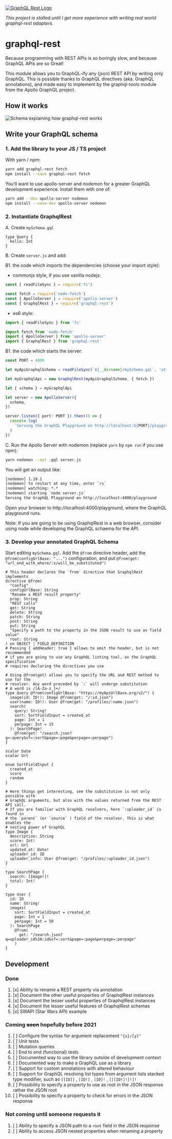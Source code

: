 [![GraphQL Rest Logo](doc/logo.png)](https://github.com/graphql-rest/graphql-rest)

_This project is stalled until I get more experience with writing real world
graphql-rest adapters._

# graphql-rest

Because programming with REST APIs is so boringly slow, and because GraphQL
APIs are so Great!

This module allows you to GraphQL-ify any (json) REST API by writing only
GraphQL. This is possible thanks to GraphQL directives (aka. GraphQL
annotations), and made easy to implement by the graphql-tools module from the
Apollo GraphQL project.

## How it works

![Schema explaining how graphql-rest works](doc/ExplainGraphqlRest.png)

## Write your GraphQL schema

### 1. Add the library to your JS / TS project

With yarn / npm:

```sh
yarn add graphql-rest fetch
npm install --save graphql-rest fetch
```

You'll want to use apollo-server and nodemon for a greater GraphQL development
experience. Install them with one of:

```sh
yarn add --dev apollo-server nodemon
npm install --save-dev apollo-server nodemon
```

### 2. Instantiate GraphqlRest

A. Create `mySchema.gql`

```gql
type Query {
  hello: Int
}
```

B. Create `server.js` and add:

B1. the code which imports the dependencies (choose your import style):

- commonjs style, if you use vanilla nodejs:

```ts
const { readFileSync } = require('fs')

const fetch = require('node-fetch')
const { ApolloServer } = require('apollo-server')
const { GraphqlRest } = require('graphql-rest')
```

- es6 style:

```ts
import { readFileSync } from 'fs'

import fetch from 'node-fetch'
import { ApolloServer } from 'apollo-server'
import { GraphqlRest } from 'graphql-rest'
```

B1. the code which starts the server:

```ts
const PORT = 4000

let myApiGraphqlSchema = readFileSync(`${__dirname}/mySchema.gql`, 'utf-8')

let myGraphqlApi = new GraphqlRest(myApiGraphqlSchema, { fetch })

let { schema } = myGraphqlApi

let server = new ApolloServer({
  schema,
})

server.listen({ port: PORT }).then(() => {
  console.log(
    `Serving the GraphQL Playground on http://localhost:${PORT}/playground`,
  )
})
```

C. Run the Apollo Server with nodemon (replace `yarn` by `npm run` if you use npm):

```sh
yarn nodemon --ext .gql server.js
```

You will get an output like:

```txt
[nodemon] 1.19.1
[nodemon] to restart at any time, enter `rs`
[nodemon] watching: *.*
[nodemon] starting `node server.js`
Serving the GraphQL Playground on http://localhost:4000/playground
```

Open your browser to http://localhost:4000/playground, where the GraphQL playground runs.

Note:
If you are going to be using GraphqlRest in a web browser, consider using node
while developing the GraphQL schaema for the API.

### 3. Develop your annotated GraphQL Schema

Start editing `mySchema.gql`. Add the `@from` directive header, add the
`@from(configUrlBase: "...")` configuration, and put
`@from(get: "url_end_with_where/:x/will_be_substituted")`

```gql
# This header declares the `from` directive that GraphqlRest implements
directive @from(
  "Config"
  configUrlBase: String
  "Rename a REST result property"
  prop: String
  "REST calls"
  get: String
  delete: String
  patch: String
  post: String
  put: String
  "Specify a path to the property in the JSON result to use as field value"
  root: String
) on OBJECT | FIELD_DEFINITION
# Passing { addHeader: true } allows to omit the header, but is not recommended
# if you are going to use any GraphQL linting tool, as the GraphQL specification
# requires declaring the directives you use

# Using @from(get) allows you to specify the URL and REST method to use for the
# resolver. Any word preceded by `:` will undergo substitution
# A word is /[A-Za-z_]+/
type Query @from(configUrlBase: "https://myApiUrlBase.org/v2/") {
  image(id: ID!): Image @from(get: "/:id.json")
  user(name: ID!): User @from(get: "/profiles/:name.json")
  search(
    query: String!
    sort: SortFieldInput = created_at
    page: Int = 1
    perpage: Int = 15
  ): SearchPage!
    @from(get: "/search.json?q=:query&sf=:sort&page=:page&perpage=:perpage")
}

scalar Date
scalar Url

enum SortFieldInput {
  created_at
  score
  random
}

# Here things get interesting, see the substitution is not only possible with
# GraphQL arguments, but also with the values returned from the REST API call.
# If you are familiar with GraphQL resolvers, here `:uploader_id` is found in
# the `parent` (or `source` ) field of the resolver. This is what enables the
# nesting power of GraphQL
type Image {
  description: String
  score: Int!
  url: Url
  updated_at: Date!
  uploader_id: ID
  uploader_info: User @from(get: "/profiles/:uploader_id.json")
}

type SearchPage {
  search: [Image!]!
  total: Int!
}

type User {
  id: ID
  name: String!
  images(
    sort: SortFieldInput = created_at
    page: Int = 1
    perpage: Int = 50
  ): SearchPage
    @from(
      get: "/search.json?q=uploader_id%3A:id&sf=:sort&page=:page&perpage=:perpage"
    )
}
```

## Development

### Done

1. [x] Ability to rename a REST property via annotation
1. [x] Document the other useful properties of GraphqlRest instances
1. [x] Document the lesser useful properties of GraphqlRest instances
1. [x] Document the lesser useful features of GraphqlRest schemas
1. [x] SWAPI (Star Wars API) example

### Coming ~~soon~~ hopefully before 2021

1. [ ] Configure the syntax for argument replacement `"{x}/[y]"`
1. [ ] Unit tests
1. [ ] Mutation queries
1. [ ] End to end (functional) tests
1. [ ] Documented way to use the library outside of development context
1. [ ] Documented way to make a GraphQL use as a library
1. [ ] Support for custom annotations with altered behaviour
1. [ ] Support for GraphQL resolving list types from argument lists stacked type modifier, such as `[[ID]]` , `[ID!]` , `[ID]!` , `[[[ID!]!]!]!`
1. [ ] Possibility to specify a property to use as root in the JSON response rather the JSON root
1. [ ] Possibility to specify a property to check for errors in the JSON response

###

### Not coming until someone requests it

1. [ ] Ability to specify a JSON path to a `root` field in the JSON response
1. [ ] Ability to access JSON nested properties when renaming a property
